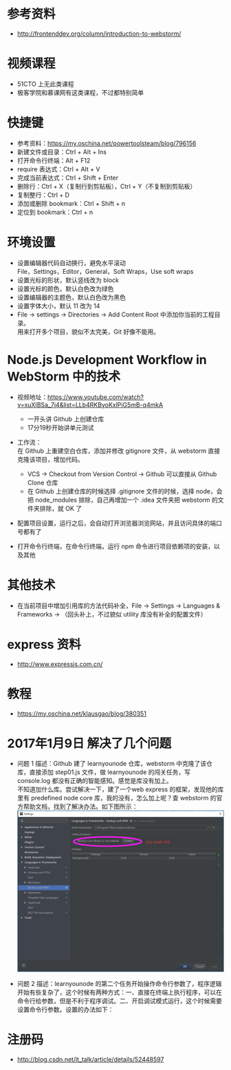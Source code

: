 # 参考资料

- http://frontenddev.org/column/introduction-to-webstorm/

# 视频课程

- 51CTO 上无此类课程  
- 极客学院和慕课网有这类课程，不过都特别简单  

# 快捷键

- 参考资料：https://my.oschina.net/powertoolsteam/blog/796156  
- 新建文件或目录：Ctrl + Alt + Ins  
- 打开命令行终端：Alt + F12  
- require 表达式：Ctrl + Alt + V  
- 完成当前表达式：Ctrl + Shift + Enter  
- 删除行：Ctrl + X（复制行到剪贴板），Ctrl + Y（不复制到剪贴板）  
- 复制整行：Ctrl + D  
- 添加或删除 bookmark：Ctrl + Shift + n  
- 定位到 bookmark：Ctrl + n  

# 环境设置

- 设置编辑器代码自动换行，避免水平滚动  
  File，Settings，Editor，General，Soft Wraps，Use soft wraps  
- 设置光标的形状，默认竖线改为 block  
- 设置光标的颜色，默认白色改为绿色  
- 设置编辑器的主题色，默认白色改为黑色  
- 设置字体大小，默认 11 改为 14  
- File -> settings -> Directories -> Add Content Root 中添加你当前的工程目录。  
  用来打开多个项目，貌似不太完美，Git 好像不能用。

# Node.js Development Workflow in WebStorm  中的技术

- 视频地址：https://www.youtube.com/watch?v=xuXIBSa_7j4&list=LLb4RKByoKxlPiG5mB-q4mkA  
  - 一开头讲 Github 上创建仓库  
  - 17分19秒开始讲单元测试  
  
- 工作流：  
  在 Github 上重建空白仓库，添加并修改 gitignore 文件，从 webstorm 直接克隆该项目，增加代码。  
  - VCS ->  Checkout from Version Control -> Github 可以直接从 Github Clone 仓库  
  - 在 Github 上创建仓库的时候选择 .gitignore 文件的时候，选择 node，会把 node_modules 排除，自己再增加一个 .idea 文件夹把 webstorm 的文件夹排除，就 OK 了  
- 配置项目设置，运行之后，会自动打开浏览器浏览网站，并且访问具体的端口号都有了  
- 打开命令行终端，在命令行终端，运行 npm 命令进行项目依赖项的安装，以及其他  

# 其他技术

- 在当前项目中增加引用库的方法代码补全，File -> Settings -> Languages & Frameworks -> （回头补上，不过貌似 utility 库没有补全的配置文件）  

# express 资料

- http://www.expressjs.com.cn/  

# 教程

- https://my.oschina.net/klausgao/blog/380351  

# 2017年1月9日 解决了几个问题

- 问题 1 描述：Github 建了 learnyounode 仓库，webstorm 中克隆了该仓库，直接添加 step01.js 文件，做 learnyounode 的闯关任务，写 console.log 都没有正确的智能感知。感觉是库没有加上。  
  不知道加什么库。尝试解决一下，建了一个web express 的框架，发现他的库里有 predefined node core 库，我的没有，怎么加上呢？查 webstorm 的官方帮助文档，找到了解决办法。如下图所示：  
  ![](images/webstorm01.png)
  
- 问题 2 描述：learnyounode 的第二个任务开始操作命令行参数了，程序逻辑开始有些复杂了，这个时候有两种方式：一、直接在终端上执行程序，可以在命令行给参数，但是不利于程序调试。二、开启调试模式运行，这个时候需要设置命令行参数。设置的办法如下：  

# 注册码

- http://blog.csdn.net/it_talk/article/details/52448597
